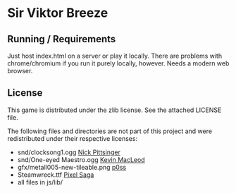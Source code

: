 # Sir Viktor Breeze

## Running / Requirements

Just host index.html on a server or play it locally. There are problems with chrome/chromium if you
run it purely locally, however. Needs a modern web browser.

## License

This game is distributed under the zlib license. See the attached LICENSE file.

The following files and directories are not part of this project and were redistributed under their respective licenses:

* snd/clocksong1.ogg [Nick Pittsinger](http://www.nickpittsinger.com/)
* snd/One-eyed Maestro.ogg [Kevin MacLeod](http://www.incompetech.com/)
* gfx/metall005-new-tileable.png [p0ss](http://opengameart.org/users/p0ss)
* Steamwreck.ttf [Pixel Saga](http://www.pixelsagas.com)
* all files in js/lib/
